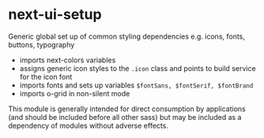 # next-ui-setup

Generic global set up of common styling dependencies e.g. icons, fonts, buttons, typography

 - imports next-colors variables
 - assigns generic icon styles to the `.icon` class and points to build service for the icon font
 - imports fonts and sets up variables `$fontSans, $fontSerif, $fontBrand`
 - imports o-grid in non-silent mode


 This module is generally intended for direct consumption by applications (and should be included before all other sass) but may be included as a dependency of modules without adverse effects.
